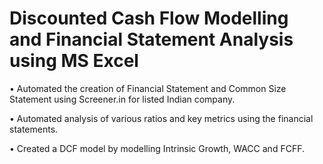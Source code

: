 # Discounted Cash Flow Modelling and Financial Statement Analysis using MS Excel

• Automated the creation of Financial Statement and Common Size Statement using Screener.in for listed Indian company.

• Automated analysis of various ratios and key metrics using the financial statements.

• Created a DCF model by modelling Intrinsic Growth, WACC and FCFF.
